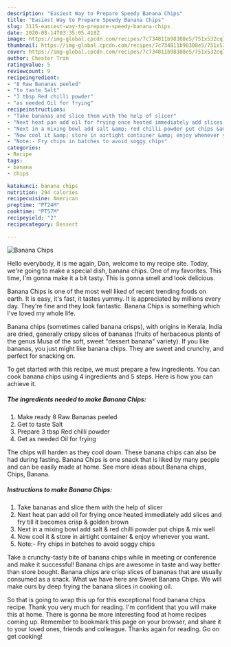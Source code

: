 ```yaml
---
description: "Easiest Way to Prepare Speedy Banana Chips"
title: "Easiest Way to Prepare Speedy Banana Chips"
slug: 3115-easiest-way-to-prepare-speedy-banana-chips
date: 2020-08-14T03:35:05.418Z
image: https://img-global.cpcdn.com/recipes/7c734811b98308e5/751x532cq70/banana-chips-recipe-main-photo.jpg
thumbnail: https://img-global.cpcdn.com/recipes/7c734811b98308e5/751x532cq70/banana-chips-recipe-main-photo.jpg
cover: https://img-global.cpcdn.com/recipes/7c734811b98308e5/751x532cq70/banana-chips-recipe-main-photo.jpg
author: Chester Tran
ratingvalue: 5
reviewcount: 9
recipeingredient:
- "8 Raw Bananas peeled"
- "to taste Salt"
- "3 tbsp Red chilli powder"
- "as needed Oil for frying"
recipeinstructions:
- "Take bananas and slice them with the help of slicer"
- "Next heat pan add oil for frying once heated immediately add slices and fry till it becomes crisp &amp; golden brown"
- "Next in a mixing bowl add salt &amp; red chilli powder put chips &amp; mix well"
- "Now cool it &amp; store in airtight container &amp; enjoy whenever you want."
- "Note:- Fry chips in batches to avoid soggy chips"
categories:
- Recipe
tags:
- banana
- chips

katakunci: banana chips 
nutrition: 294 calories
recipecuisine: American
preptime: "PT24M"
cooktime: "PT57M"
recipeyield: "2"
recipecategory: Dessert

---
```



![Banana Chips](https://img-global.cpcdn.com/recipes/7c734811b98308e5/751x532cq70/banana-chips-recipe-main-photo.jpg)

Hello everybody, it is me again, Dan, welcome to my recipe site. Today, we're going to make a special dish, banana chips. One of my favorites. This time, I'm gonna make it a bit tasty. This is gonna smell and look delicious.

Banana Chips is one of the most well liked of recent trending foods on earth. It is easy, it's fast, it tastes yummy. It is appreciated by millions every day. They're fine and they look fantastic. Banana Chips is something which I've loved my whole life.

Banana chips (sometimes called banana crisps), with origins in Kerala, India are dried, generally crispy slices of bananas (fruits of herbaceous plants of the genus Musa of the soft, sweet &#34;dessert banana&#34; variety). If you like bananas, you just might like banana chips. They are sweet and crunchy, and perfect for snacking on.


To get started with this recipe, we must prepare a few ingredients. You can cook banana chips using 4 ingredients and 5 steps. Here is how you can achieve it.

<!--inarticleads1-->

##### The ingredients needed to make Banana Chips:

1. Make ready 8 Raw Bananas peeled
1. Get to taste Salt
1. Prepare 3 tbsp Red chilli powder
1. Get as needed Oil for frying


The chips will harden as they cool down. These banana chips can also be had during fasting. Banana Chips is one snack that is liked by many people and can be easily made at home. See more ideas about Banana chips, Chips, Banana. 

<!--inarticleads2-->

##### Instructions to make Banana Chips:

1. Take bananas and slice them with the help of slicer
1. Next heat pan add oil for frying once heated immediately add slices and fry till it becomes crisp &amp; golden brown
1. Next in a mixing bowl add salt &amp; red chilli powder put chips &amp; mix well
1. Now cool it &amp; store in airtight container &amp; enjoy whenever you want.
1. Note:- Fry chips in batches to avoid soggy chips


Take a crunchy-tasty bite of banana chips while in meeting or conference and make it successful! Banana chips are awesome in taste and way better than store bought. Banana chips are crisp slices of bananas that are usually consumed as a snack. What we have here are Sweet Banana Chips. We will make ours by deep frying the banana slices in cooking oil. 

So that is going to wrap this up for this exceptional food banana chips recipe. Thank you very much for reading. I'm confident that you will make this at home. There is gonna be more interesting food at home recipes coming up. Remember to bookmark this page on your browser, and share it to your loved ones, friends and colleague. Thanks again for reading. Go on get cooking!
